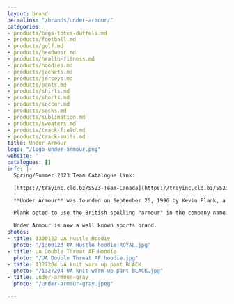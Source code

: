 ```yaml
---
layout: brand
permalink: "/brands/under-armour/"
categories:
- products/bags-totes-duffels.md
- products/football.md
- products/golf.md
- products/headwear.md
- products/health-fitness.md
- products/hoodies.md
- products/jackets.md
- products/jerseys.md
- products/pants.md
- products/shirts.md
- products/shorts.md
- products/soccer.md
- products/socks.md
- products/sublimation.md
- products/sweaters.md
- products/track-field.md
- products/track-suits.md
title: Under Armour
logo: "/logo-under-armour.png"
website: ''
catalogues: []
info: |-
  Spring/Summer 2023 Team Catalogue link:

  [https://trayinc.cld.bz/SS23-Team-Canada](https://trayinc.cld.bz/SS23-Team-Canada "https://trayinc.cld.bz/SS23-Team-Canada")

  **Under Armour** was founded on September 25, 1996 by Kevin Plank, a then 24-year-old former special teams captain of the University of Maryland football team. Plank initially began the business from his grandmother's basement in Washington, D.C.

  Plank opted to use the British spelling "armour" in the company name because the toll-free vanity number was still available for that version.

  Under Armour is now a well known sports brand.
photos:
- title: 1300123 UA Hustle Hoodie
  photo: "/1300123 UA Hustle hoodie ROYAL.jpg"
- title: UA Double Threat AF Hoodie
  photo: "/UA Double Threat AF hoodie.jpg"
- title: 1327204 UA knit warm up pant BLACK
  photo: "/1327204 UA knit warm up pant BLACK.jpg"
- title: under-armour-gray
  photo: "/under-armour-gray.jpeg"

---
```

